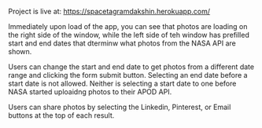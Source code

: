 Project is live at: https://spacetagramdakshin.herokuapp.com/

Immediately upon load of the app, you can see that photos are loading on the right side of the window, while the left side of teh window has prefilled start and end dates that dterminw what photos from the NASA API are shown.

Users can change the start and end date to get photos from a different date range and clicking the form submit button. Selecting an end date before a start date is not allowed. Neither is selecting a start date to one before NASA started uploaidng photos to their APOD API.

Users can share photos by selecting the Linkedin, Pinterest, or Email buttons at the top of each result.
